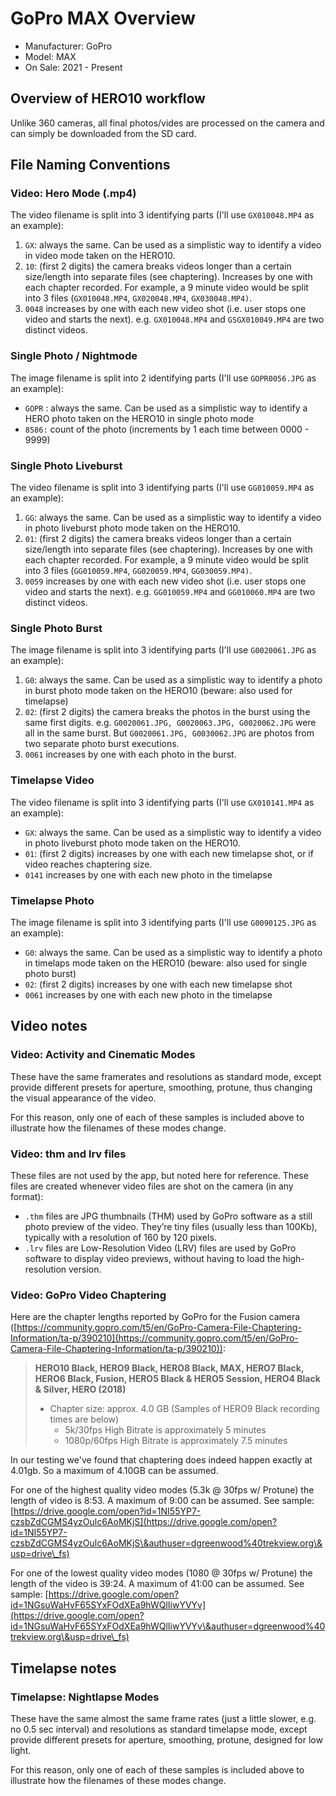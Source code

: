 # GoPro MAX Overview

* Manufacturer: GoPro
* Model: MAX
* On Sale: 2021 - Present

## Overview of HERO10 workflow

Unlike 360 cameras, all final photos/vides are processed on the camera and can simply be downloaded from the SD card.

## File Naming Conventions

### Video: Hero Mode (.mp4)

The video filename is split into 3 identifying parts (I'll use `GX010048.MP4` as an example):

1. `GX`: always the same. Can be used as a simplistic way to identify a video in video mode taken on the HERO10.
2. `10`: (first 2 digits) the camera breaks videos longer than a certain size/length into separate files (see chaptering). Increases by one with each chapter recorded. For example, a 9 minute video would be split into 3 files (`GX010048.MP4`, `GX020048.MP4`, `GX030048.MP4)`.
3. `0048` increases by one with each new video shot (i.e. user stops one video and starts the next). e.g. `GX010048.MP4` and `GSGX010049.MP4` are two distinct videos.

### Single Photo / Nightmode

The image filename is split into 2 identifying parts (I'll use `GOPR0056.JPG` as an example):

* `GOPR` : always the same. Can be used as a simplistic way to identify a HERO photo taken on the HERO10 in single photo mode
* `8586:` count of the photo (increments by 1 each time between 0000 - 9999)

### &#x20;Single Photo Liveburst

The video filename is split into 3 identifying parts (I'll use `GG010059.MP4` as an example):

1. `GG`: always the same. Can be used as a simplistic way to identify a video in photo liveburst photo mode taken on the HERO10.
2. `01`: (first 2 digits) the camera breaks videos longer than a certain size/length into separate files (see chaptering). Increases by one with each chapter recorded. For example, a 9 minute video would be split into 3 files (`GG010059.MP4`, `GG020059.MP4`, `GG030059.MP4)`.
3. `0059` increases by one with each new video shot (i.e. user stops one video and starts the next). e.g. `GG010059.MP4` and `GG010060.MP4` are two distinct videos.

### Single Photo Burst

The image filename is split into 3 identifying parts (I'll use `G0020061.JPG` as an example):

1. `G0`: always the same. Can be used as a simplistic way to identify a photo in burst photo mode taken on the HERO10 (beware: also used for timelapse)
2. `02`: (first 2 digits) the camera breaks the photos in the burst using the same first digits. e.g. `G0020061.JPG, G0020063.JPG, G0020062.JPG` were all in the same burst. But `G0020061.JPG, G0030062.JPG` are photos from two separate photo burst executions.
3. `0061` increases by one with each photo in the burst.

### Timelapse Video

The video filename is split into 3 identifying parts (I'll use `GX010141.MP4` as an example):

* `GX`: always the same. Can be used as a simplistic way to identify a video in photo liveburst photo mode taken on the HERO10.
* `01`: (first 2 digits) increases by one with each new timelapse shot, or if video reaches chaptering size.
* `0141` increases by one with each new photo in the timelapse

### Timelapse Photo

The image filename is split into 3 identifying parts (I'll use `G0090125.JPG` as an example):

* `G0`: always the same. Can be used as a simplistic way to identify a photo in timelaps mode taken on the HERO10 (beware: also used for single photo burst)
* `02`: (first 2 digits) increases by one with each new timelapse shot
* `0061` increases by one with each new photo in the timelapse

## Video notes

### Video: Activity and Cinematic Modes

These have the same framerates and resolutions as standard mode, except provide different presets for aperture, smoothing, protune, thus changing the visual appearance of the video.

For this reason, only one of each of these samples is included above to illustrate how the filenames of these modes change.

### Video: thm and lrv files

These files are not used by the app, but noted here for reference. These files are created whenever video files are shot on the camera (in any format):

* `.thm` files are JPG thumbnails (THM) used by GoPro software as a still photo preview of the video. They’re tiny files (usually less than 100Kb), typically with a resolution of 160 by 120 pixels.
* `.lrv` files are Low-Resolution Video (LRV) files are used by GoPro software to display video previews, without having to load the high-resolution version.

### Video: GoPro Video Chaptering

Here are the chapter lengths reported by GoPro for the Fusion camera ([https://community.gopro.com/t5/en/GoPro-Camera-File-Chaptering-Information/ta-p/390210](https://community.gopro.com/t5/en/GoPro-Camera-File-Chaptering-Information/ta-p/390210)):

> **HERO10 Black, HERO9 Black, HERO8 Black, MAX, HERO7 Black, HERO6 Black, Fusion, HERO5 Black & HERO5 Session, HERO4 Black & Silver, HERO (2018)**
>
> * Chapter size: approx. 4.0 GB (Samples of HERO9 Black recording times are below)
>   * 5k/30fps High Bitrate is approximately 5 minutes
>   * 1080p/60fps High Bitrate is approximately 7.5 minutes

In our testing we've found that chaptering does indeed happen exactly at 4.01gb. So a maximum of 4.10GB can be assumed.

For one of the highest quality video modes (5.3k @ 30fps w/ Protune) the length of video is 8:53. A maximum of 9:00 can be assumed. See sample: [https://drive.google.com/open?id=1NI55YP7-czsbZdCGMS4yzOulc6AoMKjS](https://drive.google.com/open?id=1NI55YP7-czsbZdCGMS4yzOulc6AoMKjS\&authuser=dgreenwood%40trekview.org\&usp=drive\_fs)

For one of the lowest quality video modes (1080 @ 30fps w/ Protune) the length of the video is 39:24. A maximum of 41:00 can be assumed. See sample: [https://drive.google.com/open?id=1NGsuWaHvF65SYxFOdXEa9hWQlIiwYVYv](https://drive.google.com/open?id=1NGsuWaHvF65SYxFOdXEa9hWQlIiwYVYv\&authuser=dgreenwood%40trekview.org\&usp=drive\_fs)

## Timelapse notes

### Timelapse: Nightlapse Modes

These have the same almost the same frame rates (just a little slower, e.g. no 0.5 sec interval) and resolutions as standard timelapse mode, except provide different presets for aperture, smoothing, protune, designed for low light.

For this reason, only one of each of these samples is included above to illustrate how the filenames of these modes change.